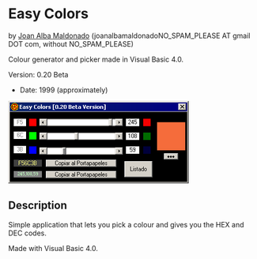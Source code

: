 Easy Colors 
============ 
by [Joan Alba Maldonado](https://joanalbamaldonado.com/) (joanalbamaldonadoNO_SPAM_PLEASE AT gmail DOT com, without NO_SPAM_PLEASE)

Colour generator and picker made in Visual Basic 4.0.

Version: 0.20 Beta 
- Date: 1999 (approximately)


![ScreenShot](screenshot.gif)


## Description

Simple application that lets you pick a colour and gives you the HEX and DEC codes.

Made with Visual Basic 4.0.